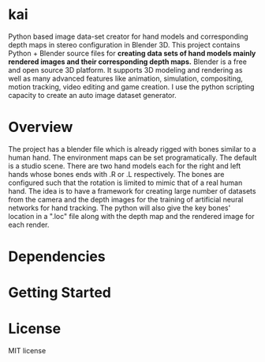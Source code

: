 # kai
Python based image data-set creator for hand models and corresponding depth maps in stereo configuration in Blender 3D.
This project contains Python + Blender source files for <b>creating data sets of hand models mainly rendered images and their corresponding depth maps.</b>
Blender is a free and open source 3D platform. It supports 3D modeling and rendering as well as many advanced features like animation, simulation, compositing, motion tracking, video editing and game creation. I use the python scripting capacity to create an auto image dataset generator. 

# Overview
The project has a blender file which is already rigged with bones similar to a human hand.
The environment maps can be set programatically. The default is a studio scene.
There are two hand models each for the right and left hands whose bones ends with .R or .L respectively.
The bones are configured such that the rotation is limited to mimic that of a real human hand.
The idea is to have a framework for creating large number of datasets from the camera and the depth images for the training of artificial neural networks for hand tracking.
The python will also give the key bones' location in a ".loc" file along with the depth map and the rendered image for each render.

# Dependencies


# Getting Started

# License
MIT license
